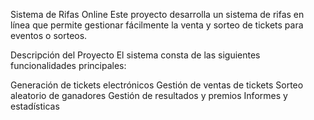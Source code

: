 Sistema de Rifas Online
Este proyecto desarrolla un sistema de rifas en línea que permite gestionar fácilmente la venta y sorteo de tickets para eventos o sorteos.

Descripción del Proyecto
El sistema consta de las siguientes funcionalidades principales:

Generación de tickets electrónicos
Gestión de ventas de tickets
Sorteo aleatorio de ganadores
Gestión de resultados y premios
Informes y estadísticas
